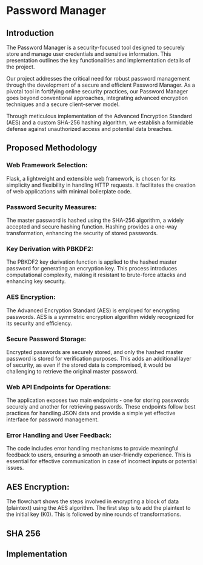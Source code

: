 # Password Manager

## Introduction
The Password Manager is a security-focused tool designed to securely store and manage user credentials and sensitive information. This presentation outlines the key functionalities and implementation details of the project.

Our project addresses the critical need for robust password management through the development of a secure and efficient Password Manager. As a pivotal tool in fortifying online security practices, our Password Manager goes beyond conventional approaches, integrating advanced encryption techniques and a secure client-server model.

Through meticulous implementation of the Advanced Encryption Standard (AES) and a custom SHA-256 hashing algorithm, we establish a formidable defense against unauthorized access and potential data breaches. 

## Proposed Methodology

### Web Framework Selection:
Flask, a lightweight and extensible web framework, is chosen for its simplicity and flexibility in handling HTTP requests. It facilitates the creation of web  applications with minimal boilerplate code.

### Password Security Measures: 
The master password is hashed using the SHA-256 algorithm, a widely accepted and secure hashing function. Hashing provides a one-way transformation, enhancing the security of stored passwords.

### Key Derivation with PBKDF2:
The PBKDF2 key derivation function is applied to the hashed master password for generating an encryption key. This process introduces computational complexity, making it resistant to brute-force attacks and enhancing key security.

### AES Encryption:
The Advanced Encryption Standard (AES) is employed for encrypting passwords. AES is a symmetric encryption algorithm widely recognized for its security and efficiency.

### Secure Password Storage:
Encrypted passwords are securely stored, and only the hashed master password is stored for verification purposes. This adds an additional layer of security, as even if the stored data is compromised, it would be challenging to retrieve the original master password.

### Web API Endpoints for Operations:
The application exposes two main endpoints - one for storing passwords securely and another for retrieving passwords. These endpoints follow best practices for handling JSON data and provide a simple yet effective interface for password management.

### Error Handling and User Feedback: 
The code includes error handling mechanisms to provide meaningful feedback to users, ensuring a smooth an user-friendly experience. This is essential for effective communication in case of incorrect inputs or potential issues.

## AES Encryption:
The flowchart shows the steps involved in encrypting a block of data (plaintext) using the AES algorithm. The first step is to add the plaintext to the initial key (K0). This is followed by nine rounds of transformations.

## SHA 256


## Implementation
